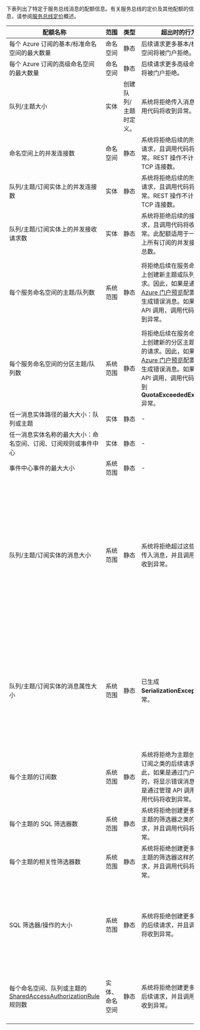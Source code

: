 下表列出了特定于服务总线消息的配额信息。有关服务总线的定价及其他配额的信息，请参阅[服务总线定价](https://azure.microsoft.com/pricing/details/messaging/)概述。

| 配额名称 | 范围 | 类型 | 超出时的行为 | 值 |
| --- | --- | --- | --- | --- |
| 每个 Azure 订阅的基本/标准命名空间的最大数量 |命名空间 |静态 |后续请求更多基本/标准命名空间将被门户拒绝。 |100|
| 每个 Azure 订阅的高级命名空间的最大数量 |命名空间 |静态 |后续请求更多高级命名空间将被门户拒绝。 |10 |
| 队列/主题大小 |实体 |创建队列/主题时定义。 |系统将拒绝传入消息，且调用代码将收到异常。 |1、2、3、4 或 5 GB。<br /><br />如果已启用[分区](/documentation/articles/service-bus-partitioning/)，最大队列/主题大小为 80 GB。 |
| 命名空间上的并发连接数 |命名空间 |静态 |系统将拒绝后续的附加连接请求，且调用代码将收到异常。REST 操作不计入并发 TCP 连接数。 |NetMessaging：1,000<br /><br />AMQP：5,000 |
| 队列/主题/订阅实体上的并发连接数 |实体 |静态 |系统将拒绝后续的附加连接请求，且调用代码将收到异常。REST 操作不计入并发 TCP 连接数。 |受每个命名空间的并发连接限制的约束。 |
| 队列/主题/订阅实体上的并发接收请求数 |实体 |静态 |系统将拒绝后续的接收请求，且调用代码将收到异常。此配额适用于一个主题上所有订阅的并发接收操作总数。 |5,000 |
| 每个服务命名空间的主题/队列数 |系统范围 |静态 |将拒绝后续在服务命名空间上创建新主题或队列的请求。因此，如果是通过 [Azure 门户预览][Azure portal]配置的，将生成错误消息。如果从管理 API 调用，调用代码会接收到异常。 |10,000<br /><br />服务命名空间中的主题和队列总数必须小于或等于 10,000。<br/>这不适用于高级层，因为所有实体都被分区。 |
| 每个服务命名空间的分区主题/队列数 |系统范围 |静态 |将拒绝后续在服务命名空间上创建新的分区主题或队列的请求。因此，如果是通过 [Azure 门户预览][Azure portal]配置的，将生成错误消息。如果从管理 API 调用，调用代码会接收到 **QuotaExceededException** 异常。 |基本层和标准层 - 100<br />高级层 - 1,000<br/><br />每个分区的队列或主题都将计入每个命名空间 10,000 个实体的配额。 |
| 任一消息实体路径的最大大小：队列或主题 |实体 |静态 |- |260 个字符| 
| 任一消息实体名称的最大大小：命名空间、订阅、订阅规则或事件中心 |实体 |静态 |- |50 个字符 | 
| 事件中心事件的最大大小 |系统范围 |静态 |- |256 KB | 
| 队列/主题/订阅实体的消息大小 |系统范围 |静态 |系统将拒绝超过这些配额的传入消息，并且调用代码会收到异常。|最大消息大小：256KB（标准层）。<br /><br />**注意**由于系统开销问题，此限制通常略少。<br /><br />最大标头大小：64KB<br /><br />属性包中的最大标头属性数：**byte/int.MaxValue**<br /><br />属性包中属性的最大大小：没有明确的限制。受最大标头大小限制。| 
| 队列/主题/订阅实体的消息属性大小 |系统范围 |静态 |已生成 **SerializationException** 异常。|每个属性的最大消息属性大小为 32K。所有属性的累计大小不得超过 64K。这适用于 [BrokeredMessage](https://msdn.microsoft.com/zh-cn/library/microsoft.servicebus.messaging.brokeredmessage.aspx) 的整个标头，其中包含用户属性和系统属性（例如，[SequenceNumber](https://msdn.microsoft.com/zh-cn/library/microsoft.servicebus.messaging.brokeredmessage.sequencenumber.aspx)、[Label](https://msdn.microsoft.com/zh-cn/library/microsoft.servicebus.messaging.brokeredmessage.label.aspx)、[MessageId](https://msdn.microsoft.com/zh-cn/library/microsoft.servicebus.messaging.brokeredmessage.messageid.aspx)，等等）。| 
| 每个主题的订阅数 |系统范围 |静态 |系统将拒绝为主题创建附加订阅之类的后续请求。因此，如果是通过门户配置的，将显示错误消息。如果是通过管理 API 调用的，调用代码将收到异常。|2,000 | 
| 每个主题的 SQL 筛选器数|系统范围 |静态 |系统将拒绝创建更多针对该主题的筛选器之类的后续请求，并且调用代码将收到异常。|2,000| 
| 每个主题的相关性筛选器数 |系统范围 |静态 |系统将拒绝创建更多针对该主题的筛选器这样的后续请求，并且调用代码将收到异常。|100,000| 
| SQL 筛选器/操作的大小 |系统范围 |静态 |系统将拒绝创建更多筛选器的后续请求，并且调用代码将收到异常。|筛选器条件字符串的最大长度：1024 (1K)。<br /><br />规则操作字符串的最大长度：1024 (1K)。<br /><br />每个规则操作的最大表达式数：32。| 
| 每个命名空间、队列或主题的 [SharedAccessAuthorizationRule](https://msdn.microsoft.com/zh-cn/library/azure/microsoft.servicebus.messaging.sharedaccessauthorizationrule.aspx) 规则数 |实体、命名空间|静态 |系统将拒绝创建更多规则的后续请求，并且调用代码将收到异常。|最大规则数：12。<br /><br /> 在服务总线命名空间上配置的规则适用于该命名空间中的所有队列和主题。|

[Azure portal]: https://portal.azure.cn

<!---HONumber=Mooncake_0116_2017-->
